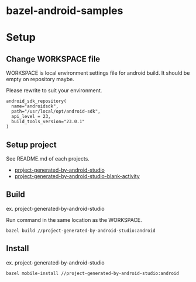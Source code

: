 # bazel-android-samples

# Setup

## Change WORKSPACE file

WORKSPACE is local environment settings file for android build.
It should be empty on repository maybe.

Please rewrite to suit your environment.

```
android_sdk_repository(
  name="androidsdk",
  path="/usr/local/opt/android-sdk",
  api_level = 23,
  build_tools_version="23.0.1"
)
```

## Setup project

See README.md of each projects.

- [project-generated-by-android-studio](project-generated-by-android-studio)
- [project-generated-by-android-studio-blank-activity](project-generated-by-android-studio-blank-activity)

## Build

ex. project-generated-by-android-studio

Run command in the same location as the WORKSPACE.

```
bazel build //project-generated-by-android-studio:android
```

## Install

ex. project-generated-by-android-studio

```
bazel mobile-install //project-generated-by-android-studio:android
```
